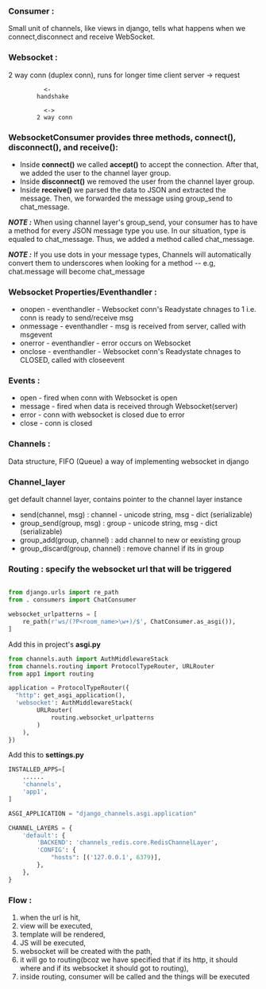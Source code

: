 ### Consumer : 
Small unit of channels, like views in django, tells what happens when we connect,disconnect and receive WebSocket. 


### Websocket : 
2 way conn (duplex conn), runs for longer time
client                  server
             ->
            request

              <-
            handshake

              <->
            2 way conn


### WebsocketConsumer provides three methods, connect(), disconnect(), and receive():

- Inside **connect()** we called **accept()** to accept the connection. After that, we added the user to the channel layer group.
- Inside **disconnect()** we removed the user from the channel layer group.
- Inside **receive()** we parsed the data to JSON and extracted the message. Then, we forwarded the message using group_send to chat_message.

**_NOTE :_** When using channel layer's group_send, your consumer has to have a method for every JSON message type you use. In our situation, type is equaled to chat_message. Thus, we added a method called chat_message.

**_NOTE :_** If you use dots in your message types, Channels will automatically convert them to underscores when looking for a method -- e.g, chat.message will become chat_message



### Websocket Properties/Eventhandler :                                                                             
- onopen - eventhandler - Websocket conn's Readystate chnages to 1 i.e. conn is ready to send/receive msg     
- onmessage - eventhandler - msg is received from server, called with msgevent                                
- onerror - eventhandler - error occurs on Websocket                                                          
- onclose - eventhandler - Websocket conn's Readystate chnages to CLOSED, called with closeevent              

### Events : 
- open - fired when conn with Websocket is open
- message - fired when data is received through Websocket(server)
- error - conn with websocket is closed due to error
- close - conn is closed


### Channels : 
Data structure, FIFO (Queue) a way of implementing websocket in django

### Channel_layer 
get default channel layer, contains pointer to the channel layer instance

- send(channel, msg) : channel - unicode string, msg - dict (serializable)
- group_send(group, msg) : group - unicode string, msg - dict (serializable)
- group_add(group, channel) : add channel to new or eexisting group
- group_discard(group, channel) : remove channel if its in group



### Routing  : specify the websocket url that will be triggered 
```python

from django.urls import re_path
from . consumers import ChatConsumer

websocket_urlpatterns = [
    re_path(r'ws/(?P<room_name>\w+)/$', ChatConsumer.as_asgi()),
]
```

Add this in project's **asgi.py**
```python
from channels.auth import AuthMiddlewareStack
from channels.routing import ProtocolTypeRouter, URLRouter
from app1 import routing

application = ProtocolTypeRouter({
  "http": get_asgi_application(),
  'websocket': AuthMiddlewareStack(  
        URLRouter(
            routing.websocket_urlpatterns
        )
    ), 
})

```


Add this to **settings.py**
```python
INSTALLED_APPS=[
    ......
    'channels',
    'app1',
]

ASGI_APPLICATION = "django_channels.asgi.application"

CHANNEL_LAYERS = {
    'default': {
        'BACKEND': 'channels_redis.core.RedisChannelLayer',
        'CONFIG': {
            "hosts": [('127.0.0.1', 6379)],
        },
    },
}
```



### Flow : 
1. when the url is hit, 
2. view will be executed, 
3. template will be rendered, 
4. JS will be executed, 
5. websocket will be created with the path, 
6. it will go to routing(bcoz we have specified that if its http, it should where and if its websocket it should got to routing), 
7. inside routing, consumer will be called and the things will be executed














